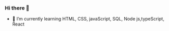 ### Hi there 👋



- 🌱 I’m currently learning HTML, CSS, javaScript, SQL, Node js,typeScript, React


